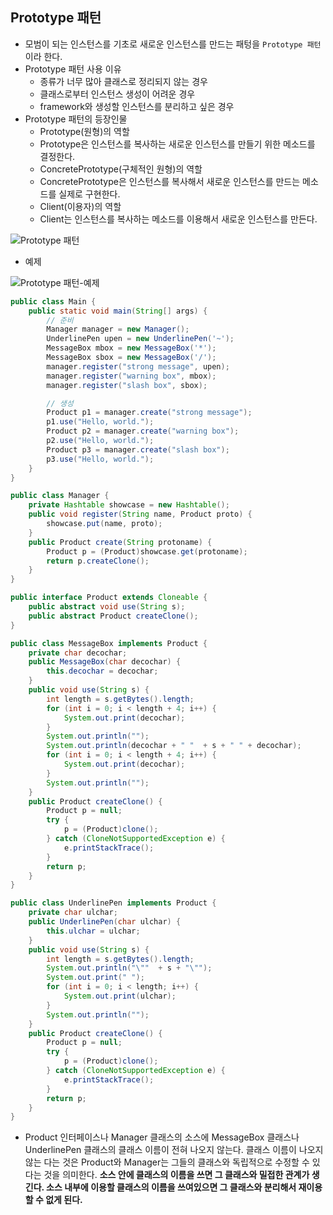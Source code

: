 Prototype 패턴
--------------

-	모범이 되는 인스턴스를 기초로 새로운 인스턴스를 만드는 패텅을 `Prototype 패턴`이라 한다.
-	Prototype 패턴 사용 이유
	-	종류가 너무 많아 클래스로 정리되지 않는 경우
	-	클래스로부터 인스턴스 생성이 어려운 경우
	-	framework와 생성할 인스턴스를 분리하고 싶은 경우
-	Prototype 패턴의 등장인물
	-	Prototype(원형)의 역할
	-	Prototype은 인스턴스를 복사하는 새로운 인스턴스를 만들기 위한 메소드를 결정한다.
	-	ConcretePrototype(구체적인 원형)의 역할
	-	ConcretePrototype은 인스턴스를 복사해서 새로운 인스턴스를 만드는 메소드를 실제로 구현한다.
	-	Client(이용자)의 역할
	-	Client는 인스턴스를 복사하는 메소드를 이용해서 새로운 인스턴스를 만든다.

![Prototype 패턴](http://drive.google.com/uc?export=view&id=0ByLqiEM75qEzU2xVYXFjc3l3Ylk)

-	예제

![Prototype 패턴-예제](http://drive.google.com/uc?export=view&id=0ByLqiEM75qEzR3hLbTZBVFZ1Z1U)

```java
public class Main {
    public static void main(String[] args) {
        // 준비
        Manager manager = new Manager();
        UnderlinePen upen = new UnderlinePen('~');
        MessageBox mbox = new MessageBox('*');
        MessageBox sbox = new MessageBox('/');
        manager.register("strong message", upen);
        manager.register("warning box", mbox);
        manager.register("slash box", sbox);

        // 생성
        Product p1 = manager.create("strong message");
        p1.use("Hello, world.");
        Product p2 = manager.create("warning box");
        p2.use("Hello, world.");
        Product p3 = manager.create("slash box");
        p3.use("Hello, world.");
    }
}

public class Manager {
    private Hashtable showcase = new Hashtable();
    public void register(String name, Product proto) {
        showcase.put(name, proto);
    }
    public Product create(String protoname) {
        Product p = (Product)showcase.get(protoname);
        return p.createClone();
    }
}

public interface Product extends Cloneable {
    public abstract void use(String s);
    public abstract Product createClone();
}

public class MessageBox implements Product {
    private char decochar;
    public MessageBox(char decochar) {
        this.decochar = decochar;
    }
    public void use(String s) {
        int length = s.getBytes().length;
        for (int i = 0; i < length + 4; i++) {
            System.out.print(decochar);
        }
        System.out.println("");
        System.out.println(decochar + " "  + s + " " + decochar);
        for (int i = 0; i < length + 4; i++) {
            System.out.print(decochar);
        }
        System.out.println("");
    }
    public Product createClone() {
        Product p = null;
        try {
            p = (Product)clone();
        } catch (CloneNotSupportedException e) {
            e.printStackTrace();
        }
        return p;
    }
}

public class UnderlinePen implements Product {
    private char ulchar;
    public UnderlinePen(char ulchar) {
        this.ulchar = ulchar;
    }
    public void use(String s) {
        int length = s.getBytes().length;
        System.out.println("\""  + s + "\"");
        System.out.print(" ");
        for (int i = 0; i < length; i++) {
            System.out.print(ulchar);
        }
        System.out.println("");
    }
    public Product createClone() {
        Product p = null;
        try {
            p = (Product)clone();
        } catch (CloneNotSupportedException e) {
            e.printStackTrace();
        }
        return p;
    }
}
```

-	Product 인터페이스나 Manager 클래스의 소스에 MessageBox 클래스나 UnderlinePen 클래스의 클래스 이름이 전혀 나오지 않는다. 클래스 이름이 나오지 않는 다는 것은 Product와 Manager는 그들의 클래스와 독립적으로 수정할 수 있다는 것을 의미한다. **소스 안에 클래스의 이름을 쓰면 그 클래스와 밀접한 관계가 생긴다. 소스 내부에 이용할 클래스의 이름을 쓰여있으면 그 클래스와 분리해서 재이용할 수 없게 된다.**
